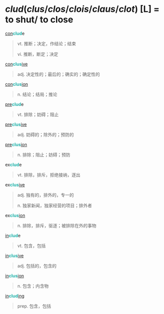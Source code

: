 # _clud_(_clus_/_clos_/_clois_/_claus_/_clot_) [L] = to shut/ to close

[con](com-.md)<b style="color: #20B2AA;">clud</b>e
> vt. 推断；决定，作结论；结束
>
> vi. 推断，断定；决定

[con](com-.md)<b style="color: #20B2AA;">clus</b>[ive](-ive.md)
> adj. 决定性的；最后的；确实的；确定性的

[con](com-.md)<b style="color: #20B2AA;">clus</b>[ion](-ion.md)
> n. 结论；结局；推论

[pre](pre-.md)<b style="color: #20B2AA;">clud</b>e
> vt. 排除；妨碍；阻止

[pre](pre-.md)<b style="color: #20B2AA;">clus</b>[ive](-ive.md)
> adj. 妨碍的；除外的；预防的

[pre](pre-.md)<b style="color: #20B2AA;">clus</b>[ion](-ion.md)
> n. 排除；阻止；妨碍；预防

ex<b style="color: #20B2AA;">clud</b>e
> vt. 排除，排斥，拒绝接纳，逐出

ex<b style="color: #20B2AA;">clus</b>[ive](-ive.md)
> adj. 独有的，排外的，专一的
>
> n. 独家新闻，独家经营的项目；排外者

ex<b style="color: #20B2AA;">clus</b>[ion](-ion.md)
> n. 排除，排斥，驱逐；被排除在外的事物

[in](in-.2.md)<b style="color: #20B2AA;">clud</b>e
> vt. 包含，包括

[in](in-.2.md)<b style="color: #20B2AA;">clus</b>[ive](-ive.md)
> adj. 包括的，包含的

[in](in-.2.md)<b style="color: #20B2AA;">clus</b>[ion](-ion.md)
> n. 包含；内含物

[in](in-.2.md)<b style="color: #20B2AA;">clud</b>[ing](-ing.md)
> prep. 包含，包括